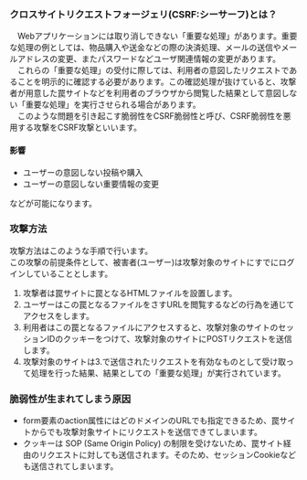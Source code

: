 ### クロスサイトリクエストフォージェリ(CSRF:シーサーフ)とは？

　Webアプリケーションには取り消しできない「重要な処理」があります。重要な処理の例としては、物品購入や送金などの際の決済処理、メールの送信やメールアドレスの変更、またパスワードなどユーザ関連情報の変更があります。<br>
　これらの「重要な処理」の受付に際しては、利用者の意図したリクエストであることを明示的に確認する必要があります。この確認処理が抜けていると、攻撃者が用意した罠サイトなどを利用者のブラウザから閲覧した結果として意図しない「重要な処理」を実行させられる場合があります。<br>
　このような問題を引き起こす脆弱性をCSRF脆弱性と呼び、CSRF脆弱性を悪用する攻撃をCSRF攻撃といいます。

#### 影響

 - ユーザーの意図しない投稿や購入
 - ユーザーの意図しない重要情報の変更

などが可能になります。

### 攻撃方法
攻撃方法はこのような手順で行います。<br>
この攻撃の前提条件として、被害者(ユーザー)は攻撃対象のサイトにすでにログインしていることとします。

1. 攻撃者は罠サイトに罠となるHTMLファイルを設置します。
1. ユーザーはこの罠となるファイルをさすURLを閲覧するなどの行為を通じてアクセスをします。
1. 利用者はこの罠となるファイルにアクセスすると、攻撃対象のサイトのセッションIDのクッキーをつけて、攻撃対象のサイトにPOSTリクエストを送信します。
1. 攻撃対象のサイトは3.で送信されたリクエストを有効なものとして受け取って処理を行った結果、結果としての「重要な処理」が実行されています。

### 脆弱性が生まれてしまう原因
 - form要素のaction属性にはどのドメインのURLでも指定できるため、罠サイトからでも攻撃対象サイトにリクエストを送信できてしまいます。
 - クッキーは SOP (Same Origin Policy) の制限を受けないため、罠サイト経由のリクエストに対しても送信されます。そのため、セッションCookieなども送信されてしまいます。

